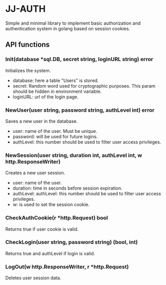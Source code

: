 # JJ-AUTH
Simple and minimal library to implement basic authorization and authentication system in golang based on session cookies.  

## API functions
### Init(database *sql.DB, secret string, loginURL string) error
Initializes the system.
* database: here a table "Users" is stored.
* secret: Random word used for cryptographic purposes. This param should be hidden in environment variable.
* loginURL: url of the login page.
### NewUser(user string, password string, authLevel int) error
Saves a new user in the database.
* user: name of the user. Must be unique.
* password: will be used for future logins.
* authLevel: this number should be used to filter user access privileges.
### NewSession(user string, duration int, authLevel int, w http.ResponseWriter)
Creates a new user session.
* user: name of the user.
* duration: time in seconds before session expiration.
* authLevel: authLevel: this number should be used to filter user access privileges.
* w: is used to set the session cookie.
### CheckAuthCookie(r *http.Request) bool
Returns true if user cookie is valid.
### CheckLogin(user string, password string) (bool, int)
Returns true and authLevel if login is valid.
### LogOut(w http.ResponseWriter, r *http.Request)
Deletes user session data.
